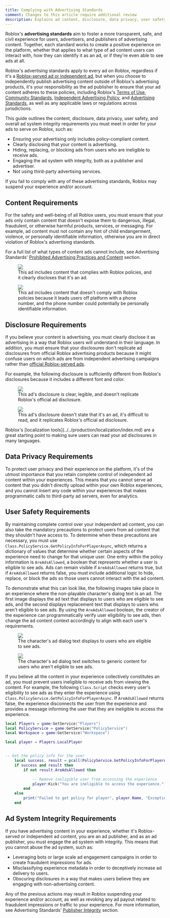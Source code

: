 ```yaml
---
title: Complying with Advertising Standards
comment: Changes to this article require additional review
description: Explains ad content, disclosure, data privacy, user safety, and ad system integrity requirements.
---
```


Roblox's **advertising standards** aim to foster a more transparent, safe, and civil experience for users, advertisers, and publishers of advertising content. Together, each standard works to create a positive experience on the platform, whether that applies to what type of ad content users can interact with, how they can identify it as an ad, or if they're even able to see ads at all.

Roblox's advertising standards apply to every ad on Roblox, regardless if it's a [Roblox-served ad or independent ad](../../production/promotion/advertising-on-roblox.md), but when you choose to independently publish advertising content outside of Roblox's advertising products, it's your responsibility as the ad publisher to ensure that your ad content adheres to these policies, including Roblox's [Terms of Use](https://en.help.roblox.com/hc/articles/115004647846), [Community Standards](https://en.help.roblox.com/hc/articles/203313410), [Independent Advertising Policy](https://en.help.roblox.com/hc/articles/203313410#independent-advertisement-publishing), and [Advertising Standards](https://en.help.roblox.com/hc/articles/13722260778260), as well as any applicable laws or regulations across jurisdictions.

This guide outlines the content, disclosure, data privacy, user safety, and overall ad system integrity requirements you must meet in order for your ads to serve on Roblox, such as:

- Ensuring your advertising only includes policy-compliant content.
- Clearly disclosing that your content is advertising.
- Hiding, replacing, or blocking ads from users who are ineligible to receive ads.
- Engaging the ad system with integrity, both as a publisher and advertiser.
- Not using third-party advertising services.

<Alert severity="warning">
   If you fail to comply with any of these advertising standards, Roblox may suspend your experience and/or account.
</Alert>

## Content Requirements

For the safety and well-being of all Roblox users, you must ensure that your ads only contain content that doesn't expose them to dangerous, illegal, fraudulent, or otherwise harmful products, services, or messaging. For example, ad content must not contain any hint of child endangerment, violence, or personally identifiable information, otherwise you are in direct violation of Roblox's advertising standards.

For a full list of what types of content ads cannot include, see Advertising Standards' [Prohibited Advertising Practices and Content](https://en.help.roblox.com/hc/articles/203313410#prohibited-advertising-practices-and-content) section.

<GridContainer numColumns="2">
  <figure>
    <img src="../../assets/promotion/misc/GoodContent.jpg" />
    <figcaption>
      <Alert severity="success">This ad includes content that complies with Roblox policies, and it clearly discloses that it's an ad.</Alert>
    </figcaption>
  </figure>
  <figure>
    <img src="../../assets/promotion/misc/BadContent.jpg" />
    <figcaption>
      <Alert severity="error">This ad includes content that doesn't comply with Roblox policies because it leads users off platform with a phone number, and the phone number could potentially be personally identifiable information.</Alert>
    </figcaption>
  </figure>
</GridContainer>

## Disclosure Requirements

If you believe your content is advertising, you must clearly disclose it as advertising in a way that Roblox users will understand in their language. In addition, you must ensure that your disclosures don't replicate ad disclosures from official Roblox advertising products because it might confuse users on which ads are from independent advertising campaigns rather than [official Roblox-served ads](../../production/promotion/advertising-on-roblox.md#roblox-served-ads).

For example, the following disclosure is sufficiently different from Roblox's disclosures because it includes a different font and color.

<GridContainer numColumns="2">
  <figure>
    <img src="../../assets/promotion/misc/GoodDisclosure.jpg" />
    <figcaption>
      <Alert severity="success">This ad's disclosure is clear, legible, and doesn't replicate Roblox's official ad disclosure.</Alert>
    </figcaption>
  </figure>
  <figure>
    <img src="../../assets/promotion/misc/BadDisclosure.jpg" />
    <figcaption>
      <Alert severity="error">This ad's disclosure doesn't state that it's an ad, it's difficult to read, and it replicates Roblox's official ad disclosure.</Alert>
    </figcaption>
  </figure>
</GridContainer>

<Alert severity="info">
   Roblox's [localization tools](../../production/localization/index.md) are a great starting point to making sure users can read your ad disclosures in many languages.
</Alert>

## Data Privacy Requirements

To protect user privacy and their experience on the platform, it's of the utmost importance that you retain complete control of independent ad content within your experiences. This means that you cannot serve ad content that you didn't directly upload within your own Roblox experiences, and you cannot insert any code within your experiences that makes programmatic calls to third-party ad servers, even for analytics.

## User Safety Requirements

By maintaining complete control over your independent ad content, you can also take the mandatory precautions to protect users from ad content that they shouldn't have access to. To determine when these precautions are necessary, you must use `Class.PolicyService.GetPolicyInfoForPlayerAsync`, which returns a dictionary of values that determine whether certain aspects of the experience need to change for that unique user. One entry within the policy information is `AreAdsAllowed`, a boolean that represents whether a user is eligible to see ads. Ads can remain visible if `AreAdsAllowed` returns true, but if `AreAdsAllowed` returns false, you must include additional logic to hide, replace, or block the ads so those users cannot interact with the ad content.

To demonstrate what this can look like, the following images take place in an experience where the non-playable character's dialog text is an ad. The first image displays the ad text that displays to users who are eligible to see ads, and the second displays replacement text that displays to users who aren't eligible to see ads. By using the `AreAdsAllowed` boolean, the creator of the experience can programmatically verify user eligibility to see ads, then change the ad content context accordingly to align with each user's requirements.

<GridContainer numColumns="2">
  <figure>
    <img src="../../assets/promotion/misc/User-Safety-O13.jpg" />
    <figcaption>The character's ad dialog text displays to users who are eligible to see ads.</figcaption>
  </figure>
  <figure>
    <img src="../../assets/promotion/misc/User-Safety-U13.jpg" />
    <figcaption>The character's ad dialog text switches to generic content for users who aren't eligible to see ads.</figcaption>
  </figure>
</GridContainer>

If you believe all the content in your experience collectively constitutes an ad, you must prevent users ineligible to receive ads from viewing the content. For example, the following `Class.Script` checks every user's eligibility to see ads as they enter the experience using `Class.PolicyService.GetPolicyInfoForPlayerAsync`. If `AreAdsAllowed` returns false, the experience disconnects the user from the experience and provides a message informing the user that they are ineligible to access the experience.

```lua
local Players = game:GetService("Players")
local PolicyService = game:GetService("PolicyService")
local Workspace = game:GetService("Workspace")

local player = Players.LocalPlayer


-- Get the policy info for the user
	local success, result = pcall(PolicyService.GetPolicyInfoForPlayerAsync, PolicyService, player)
	if success and result then
		if not result.AreAdsAllowed then

			-- Remove ineligible user from accessing the experience
			player:Kick("You are ineligible to access the experience.")
		end
	else
		print("Failed to get policy for player", player.Name, "Exception:", result)
	end
```

## Ad System Integrity Requirements

If you have advertising content in your experience, whether it's Roblox-served or independent ad content, you are an ad publisher, and as an ad publisher, you must engage the ad system with integrity. This means that you cannot abuse the ad system, such as:

- Leveraging bots or large scale ad engagement campaigns in order to create fraudulent impressions for ads.
- Misclassifying experience metadata in order to deceptively increase ad delivery to users.
- Obscuring disclosures in a way that makes users believe they are engaging with non-advertising content.

Any of the previous actions may result in Roblox suspending your experience and/or account, as well as revoking any ad payout related to fraudulent impressions or traffic to your experience. For more information, see Advertising Standards' [Publisher Integrity](https://en.help.roblox.com/hc/articles/13722260778260#publisher-integrity) section.

